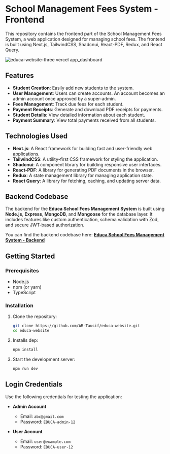 # School Management Fees System - Frontend

This repository contains the frontend part of the School Management Fees System, a web application designed for managing school fees. The frontend is built using Next.js, TailwindCSS, Shadcnui, React-PDF, Redux, and React Query.

![educa-website-three vercel app_dashboard](https://github.com/user-attachments/assets/fa568bbc-8af3-4f75-bcf8-977e5b318726)


## Features

- **Student Creation**: Easily add new students to the system.
- **User Management**: Users can create accounts. An account becomes an admin account once approved by a super-admin.
- **Fees Management**: Track due fees for each student.
- **Payment Receipts**: Generate and download PDF receipts for payments.
- **Student Details**: View detailed information about each student.
- **Payment Summary**: View total payments received from all students.

## Technologies Used

- **Next.js**: A React framework for building fast and user-friendly web applications.
- **TailwindCSS**: A utility-first CSS framework for styling the application.
- **Shadcnui**: A component library for building responsive user interfaces.
- **React-PDF**: A library for generating PDF documents in the browser.
- **Redux**: A state management library for managing application state.
- **React Query**: A library for fetching, caching, and updating server data.

## Backend Codebase

The backend for the **Educa School Fees Management System** is built using **Node.js**, **Express**, **MongoDB**, and **Mongoose** for the database layer. It includes features like custom authentication, schema validation with Zod, and secure JWT-based authorization.

You can find the backend codebase here:
**[Educa School Fees Management System - Backend](https://github.com/AR-Tausif/educa-backend)**

## Getting Started

### Prerequisites

- Node.js
- npm (or yarn)
- TypeScript

### Installation

1. Clone the repository:
   ```sh
   git clone https://github.com/AR-Tausif/educa-website.git
   cd educa-website

2. Installs dep:
   ```sh
   npm install

3. Start the development server:
   ```sh
   npm run dev

## Login Credentials

Use the following credentials for testing the application:

- **Admin Account**
  - Email: `abc@gmail.com`
  - Password: `EDUCA-admin-12`

- **User Account**
  - Email: `user@example.com`
  - Password: `EDUCA-user-12`
